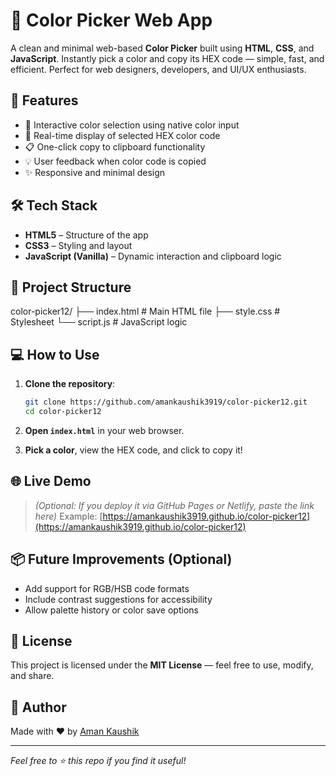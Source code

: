 # 🎨 Color Picker Web App

A clean and minimal web-based **Color Picker** built using **HTML**, **CSS**, and **JavaScript**. Instantly pick a color and copy its HEX code — simple, fast, and efficient. Perfect for web designers, developers, and UI/UX enthusiasts.

## 🚀 Features

- 🎯 Interactive color selection using native color input
- 🔢 Real-time display of selected HEX color code
- 📋 One-click copy to clipboard functionality
- 💡 User feedback when color code is copied
- ✨ Responsive and minimal design

## 🛠️ Tech Stack

- **HTML5** – Structure of the app
- **CSS3** – Styling and layout
- **JavaScript (Vanilla)** – Dynamic interaction and clipboard logic

## 📁 Project Structure


color-picker12/
├── index.html       # Main HTML file
├── style.css        # Stylesheet
└── script.js        # JavaScript logic

## 💻 How to Use

1. **Clone the repository**:
   ```bash
   git clone https://github.com/amankaushik3919/color-picker12.git
   cd color-picker12  
   ```

2. **Open `index.html`** in your web browser.

3. **Pick a color**, view the HEX code, and click to copy it!

## 🌐 Live Demo

> *(Optional: If you deploy it via GitHub Pages or Netlify, paste the link here)*
> Example: [https://amankaushik3919.github.io/color-picker12](https://amankaushik3919.github.io/color-picker12)

## 📦 Future Improvements (Optional)

* Add support for RGB/HSB code formats
* Include contrast suggestions for accessibility
* Allow palette history or color save options

## 📄 License

This project is licensed under the **MIT License** — feel free to use, modify, and share.

## 🙌 Author

Made with ❤️ by [Aman Kaushik](https://github.com/amankaushik3919)

---

*Feel free to ⭐️ this repo if you find it useful!*
